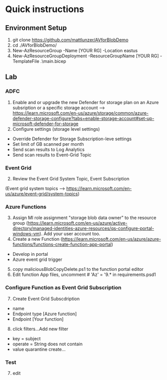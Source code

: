 # Quick instructions

## Environment Setup
1. git clone https://github.com/mattlunzer/AVforBlobDemo
2. cd ./AVforBlobDemo/
3. New-AzResourceGroup -Name [YOUR RG] -Location eastus
4. New-AzResourceGroupDeployment -ResourceGroupName [YOUR RG] -TemplateFile .\main.bicep

## Lab
### ADFC
1. Enable and or upgrade the new Defender for storage plan on an Azure subsription or a specific storage account --> https://learn.microsoft.com/en-us/azure/storage/common/azure-defender-storage-configure?tabs=enable-storage-account#set-up-microsoft-defender-for-storage
2. Configure settings (storage level settings)
- Override Defender for Storage Subscription-leve settings
- Set limit of GB scanned per month
- Send scan results to Log Analytics
- Send scan results to Event-Grid Topic

### Event Grid 
2. Review the Event Grid System Topic, Event Subscription

(Event grid system topics --> https://learn.microsoft.com/en-us/azure/event-grid/system-topics)

### Azure Functions
3. Assign MI role assignment "storage blob data owner" to the resource group (https://learn.microsoft.com/en-us/azure/active-directory/managed-identities-azure-resources/qs-configure-portal-windows-vm). Add your user account too.
4. Create a new Function (https://learn.microsoft.com/en-us/azure/azure-functions/functions-create-function-app-portal)
- Develop in portal
- Azure event grid trigger
5. copy maliciousBlobCopyDelete.ps1 to the function portal editor
6. Edit function App files, uncomment # 'Az' = '9.* in requirements.psd1

### Configure Function as Event Grid Subscription
7. Create Event Grid Subscdription
- name
- Endpoint type [Azure function]
- Endpoint [Your function]
8. click filters...Add new filter
- key = subject
- operate = String does not contain
- value quarantine
create...

### Test
7. edit 